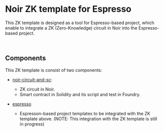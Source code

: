 # Noir ZK template for Espresso

This ZK template is designed as a tool for Espresso-based project, which enable to integrate a ZK (Zero-Knowledge) circuit in Noir into the Espresso-based project.


<br>

## Components

This ZK template is consist of two components:
- [noir-circuit-and-sc](https://github.com/masaun/noir-zk-template-for-espresso/tree/main/noir-circuit-and-sc):
  - ZK circuit in Noir.
  - Smart contract in Solidity and its script and test in Foundry.

- [espresso](https://github.com/masaun/noir-zk-template-for-espresso/tree/main/espresso)
  - Espresson-based project templates to be integrated with the ZK template above. (NOTE: This integration with the ZK template is still in progress)


